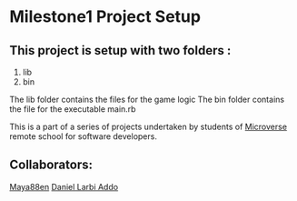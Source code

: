 # Milestone1 Project Setup


## This project is setup with two folders :
1. lib
2. bin

The lib folder contains the files for the game logic
The bin folder contains the file for the executable main.rb

This is a part of a series of projects undertaken by students of [Microverse](https://www.microverse.org)
remote school for software developers.

## Collaborators:

[Maya88en](https://www.github.com/maya88en)
[Daniel Larbi Addo](https://www.github.com/addod19)

